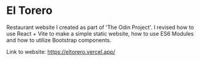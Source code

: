 # El Torero

Restaurant website I created as part of 'The Odin Project'. I revised how to use React + Vite to make a simple static website, how to use ES6 Modules and how to utilize Bootstrap components. 

Link to website: https://eltorero.vercel.app/
